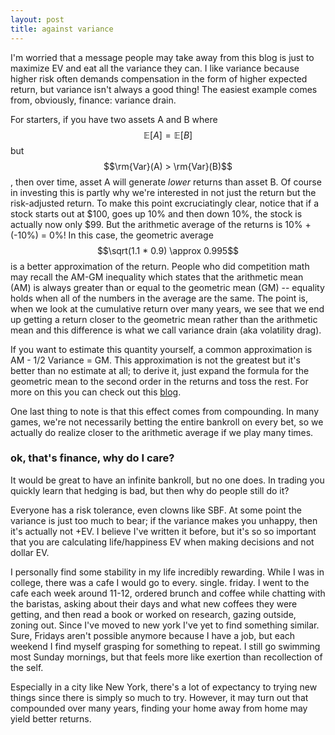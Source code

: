 ```yaml
---
layout: post
title: against variance
---
```


I'm worried that a message people may take away from this blog is just to maximize EV and eat all the variance they can. I like variance because higher risk often demands compensation in the form of higher expected return, but variance isn't always a good thing! The easiest example comes from, obviously, finance: variance drain. 

For starters, if you have two assets A and B where $$\mathbb{E}[A] = \mathbb{E}[B]$$ but $$\rm{Var}(A) > \rm{Var}(B)$$, then over time, asset A will generate *lower* returns than asset B. Of course in investing this is partly why we're interested in not just the return but the risk-adjusted return. To make this point excruciatingly clear, notice that if a stock starts out at $100, goes up 10% and then down 10%, the stock is actually now only $99. But the arithmetic average of the returns is 10% + (-10%) = 0%! In this case, the geometric average $$\sqrt(1.1 * 0.9) \approx 0.995$$ is a better approximation of the return. People who did competition math may recall the AM-GM inequality which states that the arithmetic mean (AM) is always greater than or equal to the geometric mean (GM) -- equality holds when all of the numbers in the average are the same. The point is, when we look at the cumulative return over many years, we see that we end up getting a return closer to the geometric mean rather than the arithmetic mean and this difference is what we call variance drain (aka volatility drag). 

If you want to estimate this quantity yourself, a common approximation is AM - 1/2 Variance = GM. This approximation is not the greatest but it's better than no estimate at all; to derive it, just expand the formula for the geometric mean to the second order in the returns and toss the rest. For more on this you can check out this [blog](https://breakingthemarket.com/the-most-misunderstood-force-in-the-universe/).

One last thing to note is that this effect comes from compounding. In many games, we're not necessarily betting the entire bankroll on every bet, so we actually do realize closer to the arithmetic average if we play many times. 

### ok, that's finance, why do I care?

It would be great to have an infinite bankroll, but no one does. In trading you quickly learn that hedging is bad, but then why do people still do it? 

Everyone has a risk tolerance, even clowns like SBF. At some point the variance is just too much to bear; if the variance makes you unhappy, then it's actually not +EV. I believe I've written it before, but it's so so important that you are calculating life/happiness EV when making decisions and not dollar EV. 

I personally find some stability in my life incredibly rewarding. While I was in college, there was a cafe I would go to every. single. friday. I went to the cafe each week around 11-12, ordered brunch and coffee while chatting with the baristas, asking about their days and what new coffees they were getting, and then read a book or worked on research, gazing outside, zoning out. Since I've moved to new york I've yet to find something similar. Sure, Fridays aren't possible anymore because I have a job, but each weekend I find myself grasping for something to repeat. I still go swimming most Sunday mornings, but that feels more like exertion than recollection of the self.

Especially in a city like New York, there's a lot of expectancy to trying new things since there is simply so much to try. However, it may turn out that compounded over many years, finding your home away from home may yield better returns.
